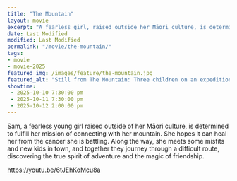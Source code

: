```yaml
---
title: "The Mountain"
layout: movie
excerpt: "A fearless girl, raised outside her Māori culture, is determined to connect with her mountain."
date: Last Modified
modified: Last Modified
permalink: "/movie/the-mountain/"
tags: 
- movie
- movie-2025
featured_img: /images/feature/the-mountain.jpg
featured_alt: "Still from The Mountain: Three children on an expedition in a hilly meadow"
showtime: 
 - 2025-10-10 7:30:00 pm
 - 2025-10-11 7:30:00 pm
 - 2025-10-12 2:00:00 pm
---
```


Sam, a fearless young girl raised outside of her Māori culture, is determined to fulfill her mission of connecting with her mountain. She hopes it can heal her from the cancer she is battling. Along the way, she meets some misfits and new kids in town, and together they journey through a difficult route, discovering the true spirit of adventure and the magic of friendship.

https://youtu.be/6tJEhKoMcu8a
